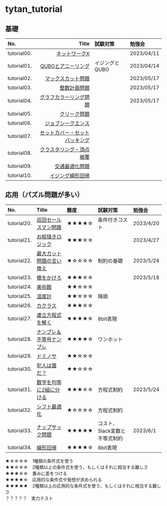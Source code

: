 # tytan_tutorial

基礎
-------------

|No.|Title|試験対策|勉強会|
|:--|--:|:--|:--|
|tutorial00.|<a href="tutorial/tutorial00_networkx.ipynb">ネットワークX</a>||2023/04/11|
|tutorial01.|<a href="tutorial/tutorial01_qubo.ipynb">QUBOとアニーリング</a>|イジングとQUBO|2023/04/14|
|tutorial02.|<a href="tutorial/tutorial02_maxcut.ipynb">マックスカット問題</a>||2023/05/17|
|tutorial03.|<a href="tutorial/tutorial03_bil.ipynb">整数計画問題</a>||2023/05/17|
|tutorial04.|<a href="tutorial/tutorial04_graphcoloring.ipynb">グラフカラーリング問題</a>||2023/05/17|
|tutorial05.|<a href="tutorial/tutorial05_cliques.ipynb">クリーク問題</a>|||
|tutorial06.|<a href="tutorial/tutorial06_job_sequencing_problem.ipynb">ジョブシークエンス</a>|||
|tutorial07.|<a href="tutorial/tutorial07_setcover_setpacking.ipynb">セットカバー・セットパッキング</a>|||
|tutorial08.|<a href="tutorial/tutorial08_clustering_vertex_cover.ipynb">クラスタリング・頂点被覆</a>|||
|tutorial09.|<a href="tutorial/tutorial09_trafficflow_optimization.ipynb">交通最適化問題</a>|||
|tutorial10.|<a href="tutorial/tutorial10_liner_reg.ipynb">イジング線形回帰</a>|||

応用（パズル問題が多い）
-------------

|No.|Title|難度|試験対策|勉強会|
|:--|:--|:--|:--|:--|
|tutorial20.|<a href="tutorial/tutorial20_巡回セールスマン問題.ipynb">巡回セールスマン問題</a>|★★★★☆|条件付きコスト|2023/4/20|
|tutorial21.|<a href="tutorial/tutorial21_お絵かきロジック.ipynb">お絵描きロジック</a>|★★★☆☆||2023/4/27|
|tutorial22.|<a href="tutorial/tutorial22_最大カット問題の言い換え.ipynb">最大カット問題の言い換え</a>|★☆☆☆☆|制約の基礎|2023/5/24|
|tutorial23.|<a href="tutorial/tutorial23_橋をかけろ.ipynb">橋をかけろ</a>|★★★☆☆||2023/5/18|
|tutorial24.|<a href="tutorial/tutorial24_美術館.ipynb">美術館</a>|★★☆☆☆|||
|tutorial25.|<a href="tutorial/tutorial25_温度計.ipynb">温度計</a>|★★☆☆☆|降順||
|tutorial26.|<a href="tutorial/tutorial26_カクラス.ipynb">カクラス</a>|★★★☆☆|||
|tutorial27.|<a href="tutorial/tutorial27_連立方程式を解く.ipynb">連立方程式を解く</a>|★★★★☆|8bit表現||
|tutorial28.|<a href="tutorial/tutorial28_ナンプレ＆不等号ナンプレ.ipynb">ナンプレ＆不等号ナンプレ</a>|★★★★☆|ワンホット||
|tutorial29.|<a href="tutorial/tutorial29_ドミノサ.ipynb">ドミノサ</a>|★★☆☆☆|||
|tutorial30.|<a href="tutorial/tutorial30_犯人は誰だ？.ipynb">犯人は誰だ？</a>|★★☆☆☆|||
|tutorial31.|<a href="tutorial/tutorial31_数字を均等に2組に分ける.ipynb">数字を均等に2組に分ける</a>|★★★☆☆|方程式制約|2023/5/24|
|tutorial32.|<a href="tutorial/tutorial32_シフト最適化.ipynb">シフト最適化</a>|★☆☆☆☆|方程式制約||
|tutorial33.|<a href="tutorial/tutorial33_ナップサック問題.ipynb">ナップサック問題</a>|★★★★★|コスト、Slack変数と不等式制約|2023/6/1|
|tutorial34.|<a href="tutorial/tutorial34_線形回帰.ipynb">線形回帰</a>|★★★★☆|8bit表現||

★☆☆☆☆　1種類の条件式を使う<br>
★★☆☆☆　2種類以上の条件式を使う、もしくはそれに相当する難しさ<br>
★★★☆☆　重みに差をつける<br>
★★★★☆　応用的な条件式や発想が求められる<br>
★★★★★　2種類以上の応用的な条件式を使う、もしくはそれに相当する難しさ<br>
？？？？？　実力テスト<br>
